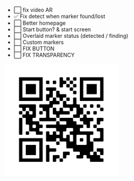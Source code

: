 - ⬜ fix video AR
- ✅ Fix detect when marker found/lost
- ⬜ Better homepage
- ⬜ Start button? & start screen
- ⬜ Overlaid marker status (detected / finding)
- ⬜ Custom markers
- ⬜ FIX BUTTON
- ⬜ FIX TRANSPARENCY


![](files/frame.png?raw=true)
